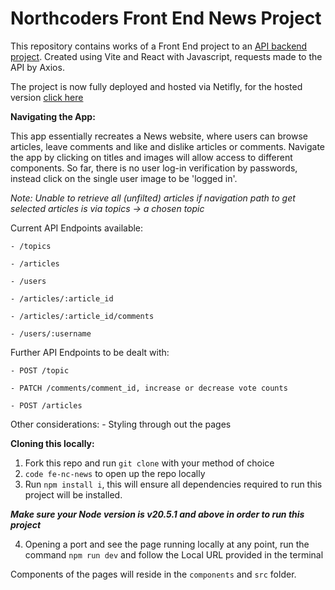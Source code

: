 # Northcoders Front End News Project

This repository contains works of a Front End project to an [API backend project](https://github.com/berri-puff/news-by-jen). Created using Vite and React with Javascript, requests made to the API by Axios.

The project is now fully deployed and hosted via Netifly, for the hosted version [click here](https://nc-hot-issue.netlify.app/)

**Navigating the App:**

This app essentially recreates a News website, where users can browse articles, leave comments and like and dislike articles or comments. 
Navigate the app by clicking on titles and images will allow access to different components. So far, there is no user log-in verification by passwords, instead click on the single user image to be 'logged in'. 

_Note: Unable to retrieve all (unfilted) articles if navigation path to get selected articles is via topics -> a chosen topic_

Current API Endpoints available: 

    - /topics

    - /articles

    - /users 

    - /articles/:article_id 

    - /articles/:article_id/comments 

    - /users/:username

Further API Endpoints to be dealt with: 

    - POST /topic

    - PATCH /comments/comment_id, increase or decrease vote counts 

    - POST /articles 

Other considerations: 
    - Styling through out the pages

**Cloning this locally:**
1. Fork this repo and run ```git clone``` with your method of choice 
2. ```code fe-nc-news``` to open up the repo locally
3. Run ```npm install i```, this will ensure all dependencies required to run this project will be installed.

***Make sure your Node version is v20.5.1 and above in order to run this project***

4. Opening a port and see the page running locally at any point, run the command ```npm run dev``` and follow the Local URL provided in the terminal 

Components of the pages will reside in the ```components``` and ```src``` folder.
